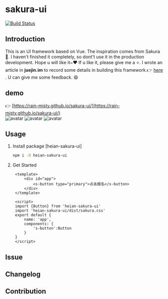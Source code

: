 # sakura-ui
[![Build Status](https://www.travis-ci.org/rain-misty/sakura-ui.svg?branch=master)](https://www.travis-ci.org/rain-misty/sakura-ui)

## Introduction
This is an UI framework based on Vue. The inspiration comes from Sakura :cherry_blossom:. 
I haven't finished it completely, so dont't use it in the production development. 
Hope u will like it~:heart: If u like it, please give me a :star:.
I wrote an article in **juejin.im** to record some details in building this framework.:point_right: [here](https://juejin.im/post/5cd8b450e51d453a580fa8e1) . 
U can give me some feedback. :smile:

## demo
:point_right: [https://rain-misty.github.io/sakura-ui/](https://rain-misty.github.io/sakura-ui/)</br>
![avatar](https://user-gold-cdn.xitu.io/2019/5/14/16ab1f527248e169?imageslim)
![avatar](https://user-gold-cdn.xitu.io/2019/5/14/16ab1f8f4d386114?imageslim)
![avatar](https://user-gold-cdn.xitu.io/2019/5/14/16ab3cec51014934?imageslim)



## Usage
1. Install package [heian-sakura-ui]
   ```sh
   npm i -D heian-sakura-ui
   ```
2. Get Started
   ```vue
    <template>
        <div id="app">
            <s-button type="primary">点击报名</s-button>
        </div>
    </template>

    <script>
    import {Button} from 'heian-sakura-ui'
    import 'heian-sakura-ui/dist/sakura.css'
    export default {
        name: 'app',
        components: {
            's-button':Button
        }
    }
    </script>

   ```
    
## Issue

## Changelog

## Contribution
